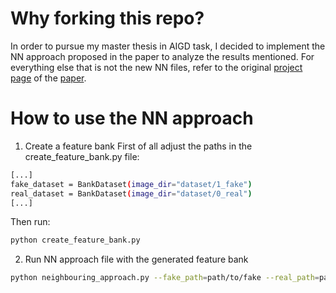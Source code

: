 # Why forking this repo?
In order to pursue my master thesis in AIGD task, I decided to implement the NN approach proposed in the paper to analyze the results mentioned.
For everything else that is not the new NN files, refer to the original [project page](https://utkarshojha.github.io/universal-fake-detection/) of the [paper](https://arxiv.org/abs/2302.10174).

# How to use the NN approach

1. Create a feature bank
First of all adjust the paths in the create_feature_bank.py file:
```bash
[...]
fake_dataset = BankDataset(image_dir="dataset/1_fake")
real_dataset = BankDataset(image_dir="dataset/0_real")
[...]
```
Then run:
```bash
python create_feature_bank.py
```

2. Run NN approach file with the generated feature bank
```bash
python neighbouring_approach.py --fake_path=path/to/fake --real_path=path/to/real --feature_bank=path/to/feature_bank --arch=CLIP:ViT-L/14 --max_sample={default:1000} --k={default:1}
```

